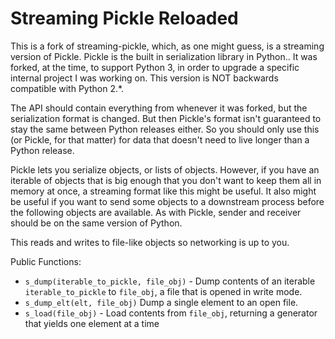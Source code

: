 # Streaming Pickle Reloaded

This is a fork of streaming-pickle, which, as one might guess, is a streaming version of Pickle.  Pickle is the built in serialization library in Python..  It was forked, at the time, to support Python 3, in order to upgrade a specific internal project I was working on.  This version is NOT backwards compatible with Python 2.*.

The API should contain everything from whenever it was forked, but the serialization format is changed.  But then Pickle's format isn't guaranteed to stay the same between Python releases either.  So you should only use this (or Pickle, for that matter) for data that doesn't need to live longer than a Python release.

Pickle lets you serialize objects, or lists of objects.  However, if you have an iterable of objects that is big enough that you don't want to keep them all in memory at once, a streaming format like this might be useful.  It also might be useful if you want to send some objects to a downstream process before the following objects are available.  As with Pickle, sender and receiver should be on the same version of Python.  

This reads and writes to file-like objects so networking is up to you.

Public Functions:

* `s_dump(iterable_to_pickle, file_obj)` - Dump contents of an iterable `iterable_to_pickle` to `file_obj`, a file
    that is opened in write mode.
* `s_dump_elt(elt, file_obj)` Dump a single element to an open file.
* `s_load(file_obj)` - Load contents from `file_obj`, returning a generator that yields one
  element at a time
